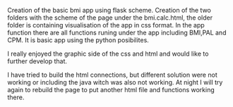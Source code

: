 Creation of the basic bmi app using flask scheme.
Creation of the two folders with the scheme of the page under the bmi.calc.html, the older folder is containing visualisation of the app in css format.
In the app function there are all functions runing under the app including BMI,PAL and CPM.
It is basic app using the python posibilites.

I really enjoyed the graphic side of the css and html and would like to further develop that.


I have tried to build the html connections, but different solution were not working or including the java witch was also not working.
At night I will try again to rebuild the page to put another html file and functions working there.


